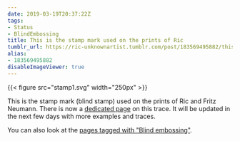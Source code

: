 ```yaml
---
date: 2019-03-19T20:37:22Z
tags:
- Status
- BlindEmbossing
title: This is the stamp mark used on the prints of Ric
tumblr_url: https://ric-unknownartist.tumblr.com/post/183569495882/this-is-the-stamp-mark-used-on-the-prints-of-ric
alias:
- 183569495882
disableImageViewer: true
---
```

{{< figure src="stamp1.svg" width="250px" >}}

This is the stamp mark (blind stamp) used on the prints of Ric and Fritz Neumann. There is now a [dedicated page](/hints/fritz-neumann) on this trace. It will be updated in the next few days with more examples and traces.

You can also look at the [pages tagged with "Blind embossing"](/tags/blindembossing).
